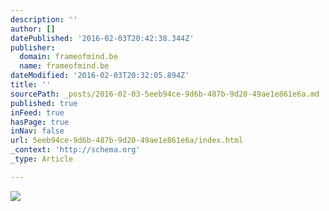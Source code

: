 ```yaml
---
description: ''
author: []
datePublished: '2016-02-03T20:42:38.344Z'
publisher:
  domain: frameofmind.be
  name: frameofmind.be
dateModified: '2016-02-03T20:32:05.894Z'
title: ''
sourcePath: _posts/2016-02-03-5eeb94ce-9d6b-487b-9d20-49ae1e861e6a.md
published: true
inFeed: true
hasPage: true
inNav: false
url: 5eeb94ce-9d6b-487b-9d20-49ae1e861e6a/index.html
_context: 'http://schema.org'
_type: Article

---
```

![](http://frameofmind.be/images/causeandeffect.gif)